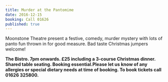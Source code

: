 ```yaml
---
title: Murder at the Pantomime
date: 2016-12-15
booking: Call 01626
published: true
---
```


Moonstone Theatre present a festive, comedy, murder mystery with lots of panto fun thrown in for good measure. Bad taste Christmas jumpers welcome!

**The Bistro. 7pm onwards. £25 including a 3-course Christmas dinner. Shared table seating. Booking essential.Please let us know of any allergies or special dietary needs at time of booking. To book tickets call 01626 325800.**
